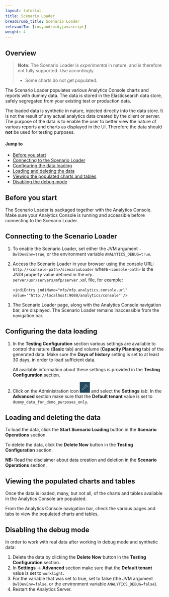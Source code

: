 ```yaml
---
layout: tutorial
title: Scenario Loader
breadcrumb_title: Scenario Loader
relevantTo: [ios,android,javascript]
weight: 4
---
```

## Overview

> **Note:** The Scenario Loader is *experimental* in nature, and is therefore not fully supported. Use accordingly.
>
> * Some charts do not get populated.

The Scenario Loader populates various Analytics Console charts and reports with dummy data. The data is stored in the Elasticsearch data store, safely segregated from your existing test or production data.

The loaded data is synthetic in nature, injected directly into the data store. It is not the result of any actual analytics data created by the client or server. The purpose of the data is to enable the user to better view the nature of various reports and charts as displayed in the UI. Therefore the data should **not** be used for testing purposes.

#### Jump to
* [Before you start](#before-you-start)
* [Connecting to the Scenario Loader](#connecting-to-the-scenario-loader)
* [Configuring the data loading](#configuring-the-data-loading)
* [Loading and deleting the data](#loading-and-deleting-the-data)
* [Viewing the populated charts and tables](#viewing-the-populated-charts-and-tables)
* [Disabling the debug mode](#disabling-the-debug-mode)

## Before you start
The Scenario Loader is packaged together with the Analytics Console. Make sure your Analytics Console is running and accessible before connecting to the Scenario Loader.

## Connecting to the Scenario Loader

1. To enable the Scenario Loader, set either the JVM argument `-DwlDevEnv=true`, or the environment variable `ANALYTICS_DEBUG=true`.

2. Access the Scenario Loader in  your browser using the console URL: `http://<console-path>/scenarioLoader` where `<console-path>` is the JNDI property value defined in the `mfp-server/usr/servers/mfp/server.xml` file, for example:

    `<jndiEntry jndiName="mfp/mfp.analytics.console.url" value='"http://localhost:9080/analytics/console"'/>`

3. The Scenario Loader page, along with the Analytics Console navigation bar, are displayed. The Scenario Loader remains inaccessible from the navigation bar.

## Configuring the data loading

1. In the **Testing Configuration** section various settings are available to control the nature (**Basic** tab) and volume (**Capacity Planning** tab) of the generated data.
    Make sure the **Days of history** setting is set to at least 30 days, in order to load sufficient data.

    All available information about these settings is provided in the  **Testing Configuration** section.


1. Click on the Administration icon <img  alt="wrench icon" style="margin:0;display:inline" src="wrench.png"/> and select the **Settings** tab. In the **Advanced** section make sure that the **Default tenant** value is set to `dummy_data_for_demo_purposes_only`.


## Loading and deleting the data

To load the data, click the **Start Scenario Loading** button in the **Scenario Operations** section.

To delete the data, click the **Delete Now** button in the **Testing Configuration** section.

**NB:** Read the disclaimer about data creation and deletion in the **Scenario Operations** section.

## Viewing the populated charts and tables

Once the data is loaded, many, but not all, of the charts and tables available in the Analytics Console are populated.

From the Analytics Console navigation bar, check the various pages and tabs to view the populated charts and tables.

## Disabling the debug mode

In order to work with real data after working in debug mode and synthetic data:

1. Delete the  data by clicking the **Delete Now** button in the **Testing Configuration** section.
2. In **Settings** → **Advanced** section make sure that the **Default tenant** value is set to `worklight`.
3. For the variable that was set to true, set to false (the JVM argument `-DwlDevEnv=false`, or  the environment variable `ANALYTICS_DEBUG=false`).
4. Restart the Analytics Server.
